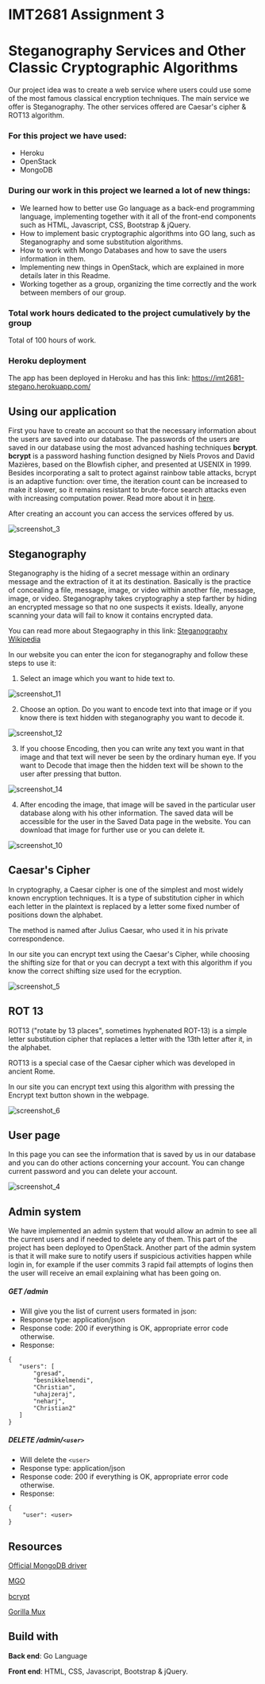 # IMT2681 Assignment 3

# Steganography Services and Other Classic Cryptographic Algorithms

Our project idea was to create a web service where users could use some of the most famous classical encryption techniques.
The main service we offer is Steganography. The other services offered are Caesar's cipher & ROT13 algorithm.

### For this project we have used:

  * Heroku
  * OpenStack
  * MongoDB


### During our work in this project we learned a lot of new things: 

  * We learned how to better use Go language as a back-end programming language, implementing together with it all of the front-end components such as HTML, Javascript, CSS, Bootstrap & jQuery.
  * How to implement basic cryptographic algorithms into GO lang, such as Steganography and some substitution algorithms.
  * How to work with Mongo Databases and how to save the users information in them.
  * Implementing new things in OpenStack, which are explained in more details later in this Readme.
  * Working together as a group, organizing the time correctly and the work between members of our group.
  

### Total work hours dedicated to the project cumulatively by the group

Total of 100 hours of work.



### Heroku deployment

The app has been deployed in Heroku and has this link: https://imt2681-stegano.herokuapp.com/



## Using our application

First you have to create an account so that the necessary information about the users are saved into our database. The passwords of the users are saved in our database using the most advanced hashing techniques **bcrypt**. **bcrypt** is a password hashing function designed by Niels Provos and David Mazières, based on the Blowfish cipher, and presented at USENIX in 1999. Besides incorporating a salt to protect against rainbow table attacks, bcrypt is an adaptive function: over time, the iteration count can be increased to make it slower, so it remains resistant to brute-force search attacks even with increasing computation power. Read more about it in [here](https://en.wikipedia.org/wiki/Bcrypt?fbclid=IwAR02_QdFVS8AgzDLpw4SsRgvqec-gww7aoj2t01bsfh1slKuNIf5LF0Oi2c).

After creating an account you can access the services offered by us.

![screenshot_3](https://user-images.githubusercontent.com/37405052/48714126-4cfcc300-ec12-11e8-9dc0-3075c2651e75.png)



## Steganography

Steganography is the hiding of a secret message within an ordinary message and the extraction of it at its destination. Basically is the practice of concealing a file, message, image, or video within another file, message, image, or video. Steganography takes cryptography a step farther by hiding an encrypted message so that no one suspects it exists. Ideally, anyone scanning your data will fail to know it contains encrypted data.

You can read more about Stegaography in this link: <a href="https://en.wikipedia.org/wiki/Steganography">Steganography Wikipedia</a>

In our website you can enter the icon for steganography and follow these steps to use it:

1. Select an image which you want to hide text to.

![screenshot_11](https://user-images.githubusercontent.com/37405052/48714822-d82a8880-ec13-11e8-9090-8c164683a9f7.png)


2. Choose an option. Do you want to encode text into that image or if you know there is text hidden with steganography you want to decode it.

![screenshot_12](https://user-images.githubusercontent.com/37405052/48714823-d82a8880-ec13-11e8-8f0d-fd6252a49f8c.png)
  
  
3. If you choose Encoding, then you can write any text you want in that image and that text will never be seen by the ordinary human eye. If you want to Decode that image then the hidden text will be shown to the user after pressing that button.

![screenshot_14](https://user-images.githubusercontent.com/37405052/48714824-d82a8880-ec13-11e8-9eb5-e283636416ed.png)

  
4. After encoding the image, that image will be saved in the particular user database along with his other information. The saved data will be accessible for the user in the Saved Data page in the website. You can download that image for further use or you can delete it.

![screenshot_10](https://user-images.githubusercontent.com/37405052/48714136-4e2df000-ec12-11e8-8298-de42cfb011ba.png)



## Caesar's Cipher

In cryptography, a Caesar cipher is one of the simplest and most widely known encryption techniques. It is a type of substitution cipher in which each letter in the plaintext is replaced by a letter some fixed number of positions down the alphabet.

The method is named after Julius Caesar, who used it in his private correspondence.

In our site you can encrypt text using the Caesar's Cipher, while choosing the shifting size for that or you can decrypt a text with this algorithm if you know the correct shifting size used for the ecryption.

![screenshot_5](https://user-images.githubusercontent.com/37405052/48714130-4d955980-ec12-11e8-91b8-11641b2aa944.png)



## ROT 13

ROT13 ("rotate by 13 places", sometimes hyphenated ROT-13) is a simple letter substitution cipher that replaces a letter with the 13th letter after it, in the alphabet.

ROT13 is a special case of the Caesar cipher which was developed in ancient Rome.

In our site you can encrypt text using this algorithm with pressing the Encrypt text button shown in the webpage.

![screenshot_6](https://user-images.githubusercontent.com/37405052/48714132-4d955980-ec12-11e8-9368-09fc8126305e.png)



## User page

In this page you can see the information that is saved by us in our database and you can do other actions concerning your account.
You can change current password and you can delete your account.

![screenshot_4](https://user-images.githubusercontent.com/37405052/48714128-4cfcc300-ec12-11e8-84f5-81de121c45a0.png)

## Admin system

We have implemented an admin system that would allow an admin to see all the current users and if needed to delete any of them. This part of the project has been deployed to OpenStack. Another part of the admin system is that it will make sure to notify users if suspicious activities happen while login in, for example if the user commits 3 rapid fail attempts of logins then the user will receive an email explaining what has been going on.

##### GET /admin
* Will give you the list of current users formated in json:
* Response type: application/json
* Response code: 200 if everything is OK, appropriate error code otherwise. 
* Response: 
 
 ```
{
    "users": [
        "gresad",
        "besnikkelmendi",
        "Christian",
        "uhajzeraj",
        "neharj",
        "Christian2"
    ]
}
```
##### DELETE /admin/`<user>`
* Will delete the `<user>`
* Response type: application/json
* Response code: 200 if everything is OK, appropriate error code otherwise. 
* Response: 

```
{
    "user": <user>
}
```


## Resources

[Official MongoDB driver](https://github.com/mongodb/mongo-go-driver) 

[MGO](https://github.com/globalsign/mgo)

[bcrypt](https://godoc.org/golang.org/x/crypto/bcrypt)

[Gorilla Mux](https://github.com/gorilla/mux)



## Build with

**Back end**:   Go Language

**Front end**:  HTML, CSS, Javascript, Bootstrap & jQuery.
